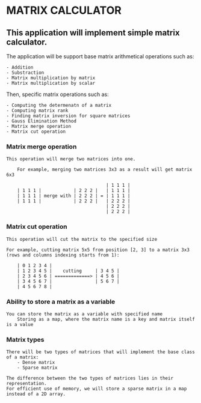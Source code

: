 # MATRIX CALCULATOR
## This application will implement simple matrix calculator.

The application will be support base matrix arithmetical operations such as:

    - Addition
    - Substraction
    - Matrix multiplication by matrix
    - Matrix multiplication by scalar
    
Then, specific matrix operations such as:

    - Computing the determenatn of a matrix
    - Computing matrix rank
    - Finding matrix inversion for square matrices
    - Gauss Elimination Method
    - Matrix merge operation
    - Matrix cut operation
    
### Matrix merge operation

    This operation will merge two matrices into one.

        For example, merging two matrices 3x3 as a result will get matrix 6x3

                                         | 1 1 1 |
        | 1 1 1 |            | 2 2 2 |   | 1 1 1 |
        | 1 1 1 | merge with | 2 2 2 | = | 1 1 1 |
        | 1 1 1 |            | 2 2 2 |   | 2 2 2 |
                                         | 2 2 2 |
                                         | 2 2 2 |
                                          
### Matrix cut operation

    This operation will cut the matrix to the specified size
    
    For example, cutting matrix 5x5 from position [2, 3] to a matrix 3x3 (rows and columns indexing starts from 1):
    
        | 0 1 2 3 4 |
        | 1 2 3 4 5 |    cutting     | 3 4 5 |
        | 2 3 4 5 6 | =============> | 4 5 6 |
        | 3 4 5 6 7 |                | 5 6 7 |
        | 4 5 6 7 8 |

### Ability to store a matrix as a variable

    You can store the matrix as a variable with specified name
        Storing as a map, where the matrix name is a key and matrix itself is a value
        
### Matrix types

    There will be two types of matrices that will implement the base class of a matrix:
        - Dense matrix
        - Sparse matrix
        
    The difference between the two types of matrices lies in their representation.
    For efficient use of memory, we will store a sparse matrix in a map instead of a 2D array.